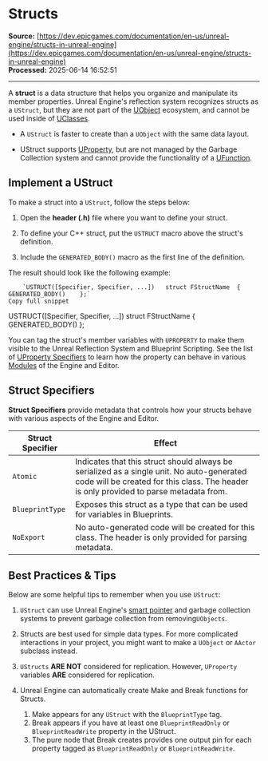 # Structs

**Source:** [https://dev.epicgames.com/documentation/en-us/unreal-engine/structs-in-unreal-engine](https://dev.epicgames.com/documentation/en-us/unreal-engine/structs-in-unreal-engine)  
**Processed:** 2025-06-14 16:52:51

---

A **struct** is a data structure that helps you organize and manipulate its member properties. Unreal Engine's reflection system recognizes structs as a `UStruct`, but they are not part of the [UObject](/documentation/en-us/unreal-engine/objects-in-unreal-engine) ecosystem, and cannot be used inside of [UClasses](/documentation/en-us/unreal-engine/API/Runtime/CoreUObject/UObject/UClass).

-   A `UStruct` is faster to create than a `UObject` with the same data layout.
    
-   UStruct supports [UProperty](/documentation/en-us/unreal-engine/unreal-engine-uproperties), but are not managed by the Garbage Collection system and cannot provide the functionality of a [UFunction](/documentation/en-us/unreal-engine/ufunctions-in-unreal-engine).
    

## Implement a UStruct

To make a struct into a `UStruct`, follow the steps below:

1.  Open the **header (.h)** file where you want to define your struct.
    
2.  To define your C++ struct, put the `USTRUCT` macro above the struct's definition.
    
3.  Include the `GENERATED_BODY()` macro as the first line of the definition.
    

The result should look like the following example:

```
	`USTRUCT([Specifier, Specifier, ...]) 	struct FStructName 	{ 		GENERATED_BODY() 	};`
Copy full snippet
```
USTRUCT(\[Specifier, Specifier, ...\]) struct FStructName { GENERATED\_BODY() };

You can tag the struct's member variables with `UPROPERTY` to make them visible to the Unreal Reflection System and Blueprint Scripting. See the list of [UProperty Specifiers](/documentation/en-us/unreal-engine/unreal-engine-uproperties#propertyspecifiers) to learn how the property can behave in various [Modules](/documentation/en-us/unreal-engine/unreal-engine-modules) of the Engine and Editor.

## Struct Specifiers

**Struct Specifiers** provide metadata that controls how your structs behave with various aspects of the Engine and Editor.

| Struct Specifier | Effect |
| --- | --- |
| `Atomic` | Indicates that this struct should always be serialized as a single unit. No auto-generated code will be created for this class. The header is only provided to parse metadata from. |
| `BlueprintType` | Exposes this struct as a type that can be used for variables in Blueprints. |
| `NoExport` | No auto-generated code will be created for this class. The header is only provided for parsing metadata. |

## Best Practices & Tips

Below are some helpful tips to remember when you use `UStruct`:

1.  `UStruct` can use Unreal Engine's [smart pointer](/documentation/en-us/unreal-engine/smart-pointers-in-unreal-engine) and garbage collection systems to prevent garbage collection from removing`UObjects`.
    
2.  Structs are best used for simple data types. For more complicated interactions in your project, you might want to make a `UObject` or `AActor` subclass instead.
    
3.  `UStructs` **ARE NOT** considered for replication. However, `UProperty` variables **ARE** considered for replication.
    
4.  Unreal Engine can automatically create Make and Break functions for Structs.
    
    1.  Make appears for any `UStruct` with the `BlueprintType` tag.
    2.  Break appears if you have at least one `BlueprintReadOnly` or `BlueprintReadWrite` property in the UStruct.
    3.  The pure node that Break creates provides one output pin for each property tagged as `BlueprintReadOnly` or `BlueprintReadWrite`.
